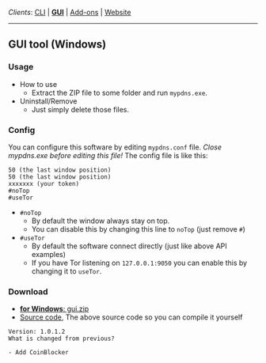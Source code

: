 _Clients_:    [CLI](client_cli.md) | [**GUI**](client_gui.md) | [Add-ons](client_addon.md) | [Website](client_web.md)

----

## GUI tool (Windows)

### Usage
  - How to use
    - Extract the ZIP file to some folder and run `mypdns.exe`.
  - Uninstall/Remove
    - Just simply delete those files.

### Config
You can configure this software by editing `mypdns.conf` file.
_Close mypdns.exe before editing this file!_
The config file is like this:

```
50 (the last window position)
50 (the last window position)
xxxxxxx (your token)
#noTop
#useTor
```

- `#noTop`
  - By default the window always stay on top.
  - You can disable this by changing this line to `noTop` (just remove `#`)
- `#useTor`
  - By default the software connect directly (just like above API examples)
  - If you have Tor listening on `127.0.0.1:9050` you can enable this by
    changing it to `useTor`.

### Download

  - [**for Windows**: gui.zip](https://mypdns.eu.org/dl/gui/gui.zip)
  - [Source code](https://mypdns.eu.org/dl/gui/source.sp), The above source code so you can compile it yourself

```
Version: 1.0.1.2
What is changed from previous?

- Add CoinBlocker
```
